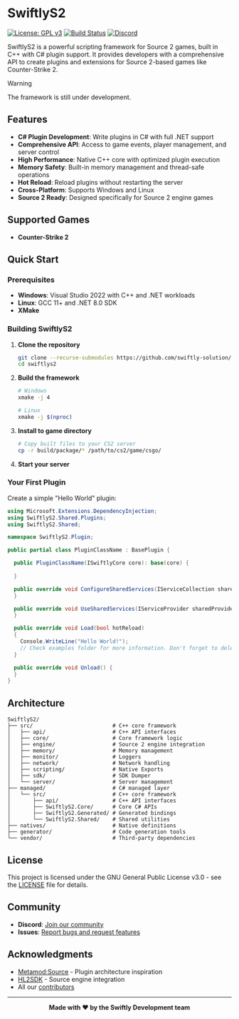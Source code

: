 # SwiftlyS2

[![License: GPL v3](https://img.shields.io/badge/License-GPLv3-blue.svg)](https://www.gnu.org/licenses/gpl-3.0)
[![Build Status](https://img.shields.io/github/actions/workflow/status/swiftly-solution/swiftlys2/build.yml?branch=master)](https://github.com/swiftly-solution/swiftlys2/actions)
[![Discord](https://img.shields.io/discord/1178027657594687608?color=7289da&logo=discord&logoColor=white)](https://swiftlys2.net/discord)

SwiftlyS2 is a powerful scripting framework for Source 2 games, built in C++ with C# plugin support. It provides developers with a comprehensive API to create plugins and extensions for Source 2-based games like Counter-Strike 2.

> [!warning]
> The framework is still under development.

## Features

- **C# Plugin Development**: Write plugins in C# with full .NET support
- **Comprehensive API**: Access to game events, player management, and server control
- **High Performance**: Native C++ core with optimized plugin execution
- **Memory Safety**: Built-in memory management and thread-safe operations
- **Hot Reload**: Reload plugins without restarting the server
- **Cross-Platform**: Supports Windows and Linux
- **Source 2 Ready**: Designed specifically for Source 2 engine games

## Supported Games

- **Counter-Strike 2**

## Quick Start

### Prerequisites

- **Windows**: Visual Studio 2022 with C++ and .NET workloads
- **Linux**: GCC 11+ and .NET 8.0 SDK
- **XMake**

### Building SwiftlyS2

1. **Clone the repository**
   ```bash
   git clone --recurse-submodules https://github.com/swiftly-solution/swiftlys2.git
   cd swiftlys2
   ```

2. **Build the framework**
   ```bash
   # Windows
   xmake -j 4
   
   # Linux
   xmake -j $(nproc)
   ```

3. **Install to game directory**
   ```bash
   # Copy built files to your CS2 server
   cp -r build/package/* /path/to/cs2/game/csgo/
   ```

4. **Start your server**

### Your First Plugin

Create a simple "Hello World" plugin:

```csharp
using Microsoft.Extensions.DependencyInjection;
using SwiftlyS2.Shared.Plugins;
using SwiftlyS2.Shared;

namespace SwiftlyS2.Plugin;

public partial class PluginClassName : BasePlugin {

  public PluginClassName(ISwiftlyCore core): base(core) {
    
  }

  public override void ConfigureSharedServices(IServiceCollection sharedServices) {
  }

  public override void UseSharedServices(IServiceProvider sharedProvider) {
  }

  public override void Load(bool hotReload)
  {
    Console.WriteLine("Hello World!");
    // Check examples folder for more information. Don't forget to delete the folder after reading.
  }

  public override void Unload() {
  }
} 
```

## Architecture

```
SwiftlyS2/
├── src/                         # C++ core framework
│   ├── api/                     # C++ API interfaces
│   ├── core/                    # Core framework logic
│   ├── engine/                  # Source 2 engine integration
│   ├── memory/                  # Memory management
│   ├── monitor/                 # Loggers
│   ├── network/                 # Network handling
│   ├── scripting/               # Native Exports
│   ├── sdk/                     # SDK Dumper
│   └── server/                  # Server management
├── managed/                     # C# managed layer
│   └── src/                     # C++ core framework
│       ├── api/                 # C++ API interfaces
│       ├── SwiftlyS2.Core/      # Core C# APIs
│       ├── SwiftlyS2.Generated/ # Generated bindings
│       └── SwiftlyS2.Shared/    # Shared utilities
├── natives/                     # Native definitions
├── generator/                   # Code generation tools
└── vendor/                      # Third-party dependencies
```

## License

This project is licensed under the GNU General Public License v3.0 - see the [LICENSE](LICENSE) file for details.

## Community

- **Discord**: [Join our community](https://swiftlys2.net/discord)
- **Issues**: [Report bugs and request features](https://github.com/swiftly-solution/swiftlys2/issues)

## Acknowledgments

- [Metamod:Source](https://github.com/alliedmodders/metamod-source) - Plugin architecture inspiration
- [HL2SDK](https://github.com/alliedmodders/hl2sdk) - Source engine integration
- All our [contributors](https://github.com/swiftly-solution/swiftlys2/graphs/contributors)

---

<div align="center">
  <strong>Made with ❤️ by the Swiftly Development team</strong>
</div>
